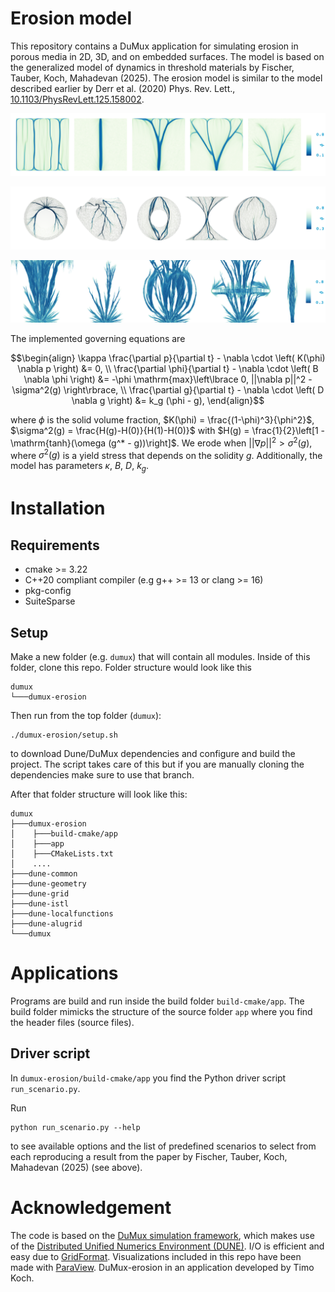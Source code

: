 Erosion model
===================

This repository contains a DuMux application for simulating erosion in porous media in 2D, 3D, and on embedded surfaces.
The model is based on the generalized model of dynamics in threshold materials by
Fischer, Tauber, Koch, Mahadevan (2025). The erosion model is similar to the
model described earlier by Derr et al. (2020) Phys. Rev. Lett., [10.1103/PhysRevLett.125.158002](https://doi.org/10.1103/PhysRevLett.125.158002).

![erosion demo](./doc/img/erosion_demo.png)

![erosion demo2](./doc/img/erosion_demo2.png)

![erosion demo2](./doc/img/erosion_demo3.png)

The implemented governing equations are

```math
\begin{align}
\kappa \frac{\partial p}{\partial t} - \nabla \cdot \left( K(\phi) \nabla p \right) &= 0, \\
\frac{\partial \phi}{\partial t} - \nabla \cdot \left( B \nabla \phi \right) &= -\phi \mathrm{max}\left\lbrace 0, ||\nabla p||^2 - \sigma^2(g) \right\rbrace, \\
\frac{\partial g}{\partial t} - \nabla \cdot \left( D \nabla g \right) &= k_g (\phi - g),
\end{align}
```

where $\phi$ is the solid volume fraction, $K(\phi) = \frac{(1-\phi)^3}{\phi^2}$,
$\sigma^2(g) = \frac{H(g)-H(0)}{H(1)-H(0)}$ with $H(g) = \frac{1}{2}\left[1 -  \mathrm{tanh}(\omega (g^* - g))\right]$.
We erode when $||\nabla p||^2 > \sigma^2(g)$, where $\sigma^2(g)$ is a yield stress that depends on the solidity $g$.
Additionally, the model has parameters $\kappa$, $B$, $D$, $k_g$.

Installation
=========================

Requirements
--------------

* cmake >= 3.22
* C++20 compliant compiler (e.g g++ >= 13 or clang >= 16)
* pkg-config
* SuiteSparse

Setup
--------------

Make a new folder (e.g. `dumux`) that will contain all modules.
Inside of this folder, clone this repo.
Folder structure would look like this

```
dumux
└───dumux-erosion
```

Then run from the top folder (`dumux`):

```
./dumux-erosion/setup.sh
```

to download Dune/DuMux dependencies and configure and build the project.
The script takes care of this but if you are manually cloning the dependencies
make sure to use that branch.

After that folder structure will look like this:

```
dumux
├───dumux-erosion
│    ├───build-cmake/app
│    ├───app
│    ├───CMakeLists.txt
│    ....
├───dune-common
├───dune-geometry
├───dune-grid
├───dune-istl
├───dune-localfunctions
├───dune-alugrid
└───dumux
```

Applications
=========================

Programs are build and run inside the build folder `build-cmake/app`. The build folder
mimicks the structure of the source folder `app` where you find the header files (source files).

Driver script
------------------------------------

In `dumux-erosion/build-cmake/app` you find the Python driver script `run_scenario.py`.

Run
```
python run_scenario.py --help
```

to see available options and the list of predefined scenarios to select from
each reproducing a result from the paper by
Fischer, Tauber, Koch, Mahadevan (2025) (see above).


Acknowledgement
=========================

The code is based on the [DuMux simulation framework](https://dumux.org/), which
makes use of the [Distributed Unified Numerics Environment (DUNE)](https://www.dune-project.org/).
I/O is efficient and easy due to [GridFormat](https://github.com/dglaeser/gridformat).
Visualizations included in this repo have been made with [ParaView](https://www.paraview.org/).
DuMux-erosion in an application developed by Timo Koch.
